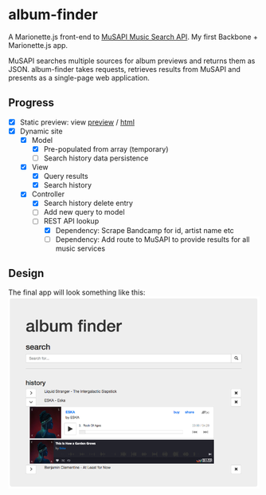 # album-finder

A Marionette.js front-end to [MuSAPI Music Search API](https://github.com/sonicblend/MuSAPI). My first Backbone + Marionette.js app.

MuSAPI searches multiple sources for album previews and returns them as JSON. album-finder takes requests, retrieves results from MuSAPI and presents as a single-page web application.

## Progress

- [x] Static preview: view [preview](#design) / [html](https://github.com/sonicblend/album-finder/blob/master/static.html)
- [x] Dynamic site
  - [x] Model
    - [x] Pre-populated from array (temporary)
    - [ ] Search history data persistence
  - [x] View
    - [x] Query results
    - [x] Search history
  - [x] Controller
    - [x] Search history delete entry
    - [ ] Add new query to model
    - [ ] REST API lookup
      - [x] Dependency: Scrape Bandcamp for id, artist name etc
      - [ ] Dependency: Add route to MuSAPI to provide results for all music services

## Design

The final app will look something like this:
![Static design](https://github.com/sonicblend/album-finder/blob/master/static.png)

